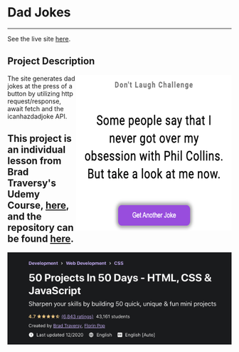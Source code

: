 # Dad Jokes
___
See the live site [here](stephaniequintana.github.io/dad-jokes/).
## Project Description
<div style="height=800px;">
  <img height="350" width="350" align="right" style="vertical-align:middle" src="assets/site.png" />
</div>
<!-- ![](assets/site.png) -->
The site generates dad jokes at the press of a button by utilizing http request/response, await fetch and the icanhazdadjoke API.

## This project is an individual lesson from Brad Traversy's Udemy Course, [here](https://www.udemy.com/course/50-projects-50-days/), and the repository can be found [here](https://github.com/bradtraversy/50projects50days).
![](assets/50_50.png)
